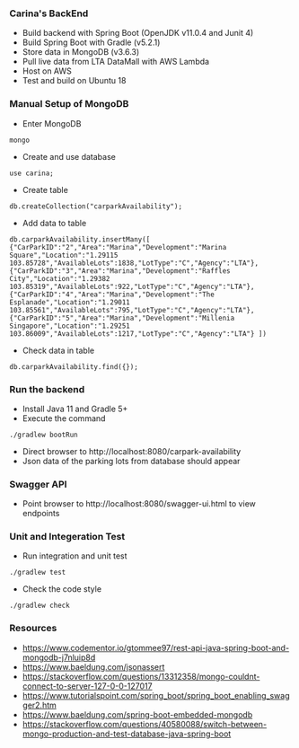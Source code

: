 ### Carina's BackEnd

- Build backend with Spring Boot (OpenJDK v11.0.4 and Junit 4)
- Build Spring Boot with Gradle (v5.2.1)
- Store data in MongoDB (v3.6.3)
- Pull live data from LTA DataMall with AWS Lambda
- Host on AWS
- Test and build on Ubuntu 18

### Manual Setup of MongoDB

- Enter MongoDB
```$xslt
mongo
```
- Create and use database
```$xslt
use carina;
```
- Create table
```$xslt
db.createCollection("carparkAvailability");
```
- Add data to table
```$xslt
db.carparkAvailability.insertMany([ {"CarParkID":"2","Area":"Marina","Development":"Marina Square","Location":"1.29115 103.85728","AvailableLots":1838,"LotType":"C","Agency":"LTA"},{"CarParkID":"3","Area":"Marina","Development":"Raffles City","Location":"1.29382 103.85319","AvailableLots":922,"LotType":"C","Agency":"LTA"},{"CarParkID":"4","Area":"Marina","Development":"The Esplanade","Location":"1.29011 103.85561","AvailableLots":795,"LotType":"C","Agency":"LTA"},{"CarParkID":"5","Area":"Marina","Development":"Millenia Singapore","Location":"1.29251 103.86009","AvailableLots":1217,"LotType":"C","Agency":"LTA"} ])
```
- Check data in table
```$xslt
db.carparkAvailability.find({});
```

### Run the backend
- Install Java 11 and Gradle 5+
- Execute the command
```$xslt
./gradlew bootRun
```
- Direct browser to http://localhost:8080/carpark-availability
- Json data of the parking lots from database should appear

### Swagger API
- Point browser to http://localhost:8080/swagger-ui.html to view endpoints

### Unit and Integeration Test
- Run integration and unit test
```$xslt
./gradlew test
```
- Check the code style
```$xslt
./gradlew check
```

### Resources

- https://www.codementor.io/gtommee97/rest-api-java-spring-boot-and-mongodb-j7nluip8d
- https://www.baeldung.com/jsonassert
- https://stackoverflow.com/questions/13312358/mongo-couldnt-connect-to-server-127-0-0-127017
- https://www.tutorialspoint.com/spring_boot/spring_boot_enabling_swagger2.htm
- https://www.baeldung.com/spring-boot-embedded-mongodb
- https://stackoverflow.com/questions/40580088/switch-between-mongo-production-and-test-database-java-spring-boot